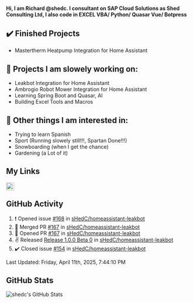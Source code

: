 #### Hi, I am Richard @shedc. I consultant on SAP Cloud Solutions as Shed Consulting Ltd, I also code in EXCEL VBA/ Python/ Quasar Vue/ Botpress

## ✔️ Finished Projects
- Mastertherm Heatpump Integration for Home Assistant

## 👋 Projects I am slowely working on:
- Leakbot Integration for Home Assistant
- Ambrogio Robot Mower Integration for Home Assistant
- Learning Spring Boot and Quasar, AI
- Building Excel Tools and Macros

## 👀 Other things I am interested in:
- Trying to learn Spanish
- Sport (Running slowely still!!!, Spartan Done!!!)
- Snowboarding (when I get the chance)
- Gardening (a Lot of it)

## My Links
[<img align="left" alt="shedc | LinkedIn" width="22px" src="https://cdn.jsdelivr.net/npm/simple-icons@v3/icons/linkedin.svg" />][linkedin]

<br/>

## GitHub Activity
<!--RECENT_ACTIVITY:start-->
1. ❗️ Opened issue [#168](https://github.com/sHedC/homeassistant-leakbot/issues/168) in [sHedC/homeassistant-leakbot](https://github.com/sHedC/homeassistant-leakbot)
2. 🎉 Merged PR [#167](https://github.com/sHedC/homeassistant-leakbot/pull/167) in [sHedC/homeassistant-leakbot](https://github.com/sHedC/homeassistant-leakbot)
3. 💪 Opened PR [#167](https://github.com/sHedC/homeassistant-leakbot/pull/167) in [sHedC/homeassistant-leakbot](https://github.com/sHedC/homeassistant-leakbot)
4. ✌️ Released [Release 1.0.0 Beta 0](https://github.com/sHedC/homeassistant-leakbot/releases/tag/1.0.0-b0) in [sHedC/homeassistant-leakbot](https://github.com/sHedC/homeassistant-leakbot)
5. ✔️ Closed issue [#154](https://github.com/sHedC/homeassistant-leakbot/issues/154) in [sHedC/homeassistant-leakbot](https://github.com/sHedC/homeassistant-leakbot)
<!--RECENT_ACTIVITY:end-->
<!--RECENT_ACTIVITY:last_update-->
Last Updated: Friday, April 11th, 2025, 7:44:10 PM
<!--RECENT_ACTIVITY:last_update_end-->

## GitHub Stats
<img align="left" alt="shedc's GitHub Stats" src="https://github-readme-stats.vercel.app/api?username=shedc&show_icons=true&hide_title=true" />

[linkedin]: https://www.linkedin.com/in/richard-holmes-3314251/

